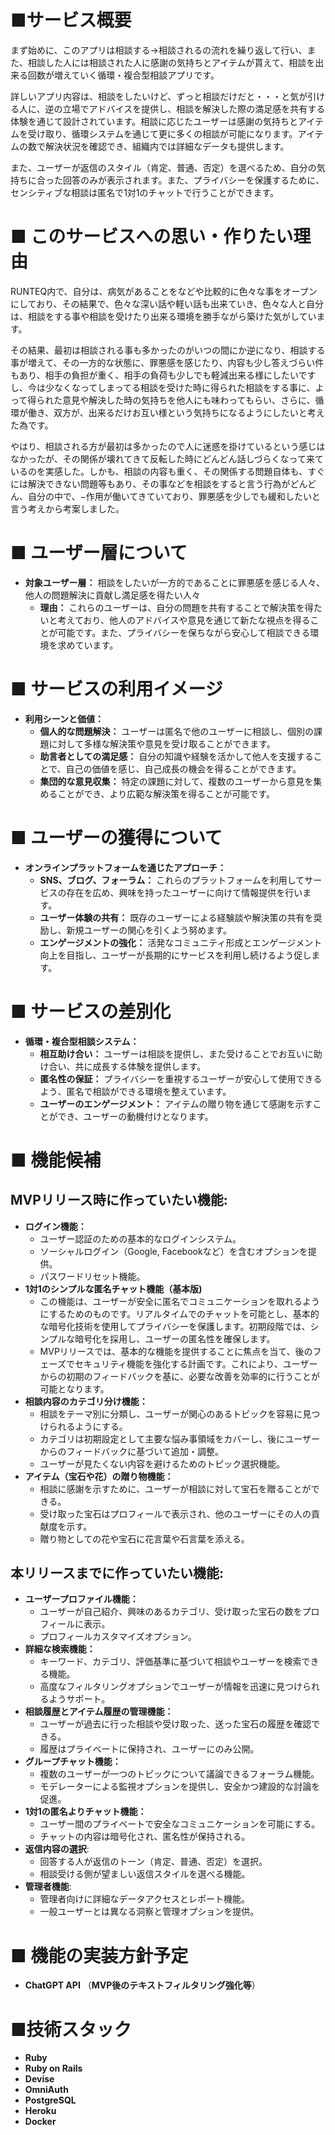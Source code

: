 # ■サービス概要

まず始めに、このアプリは相談する→相談されるの流れを繰り返して行い、また、相談した人には相談された人に感謝の気持ちとアイテムが貰えて、相談を出来る回数が増えていく循環・複合型相談アプリです。

詳しいアプリ内容は、相談をしたいけど、ずっと相談だけだと・・・と気が引ける人に、逆の立場でアドバイスを提供し、相談を解決した際の満足感を共有する体験を通じて設計されています。相談に応じたユーザーは感謝の気持ちとアイテムを受け取り、循環システムを通じて更に多くの相談が可能になります。アイテムの数で解決状況を確認でき、組織内では詳細なデータも提供します。

また、ユーザーが返信のスタイル（肯定、普通、否定）を選べるため、自分の気持ちに合った回答のみが表示されます。また、プライバシーを保護するために、センシティブな相談は匿名で1対1のチャットで行うことができます。

# ■ このサービスへの思い・作りたい理由

RUNTEQ内で、自分は、病気があることをなどや比較的に色々な事をオープンにしており、その結果で、色々な深い話や軽い話も出来ていき、色々な人と自分は、相談をする事や相談を受けたり出来る環境を勝手ながら築けた気がしています。

その結果、最初は相談される事も多かったのがいつの間にか逆になり、相談する事が増えて、その一方的な状態に、罪悪感を感じたり、内容も少し答えづらい件もあり、相手の負担が重く、相手の負荷も少しでも軽減出来る様にしたいですし、今は少なくなってしまってる相談を受けた時に得られた相談をする事に、よって得られた意見や解決した時の気持ちを他人にも味わってもらい、さらに、循環が働き、双方が、出来るだけお互い様という気持ちになるようにしたいと考えた為です。

やはり、相談される方が最初は多かったので人に迷惑を掛けているという感じはなかったが、その関係が壊れてきて反転した時にどんどん話しづらくなって来ているのを実感した。しかも、相談の内容も重く、その関係する問題自体も、すぐには解決できない問題等もあり、その事などを相談をすると言う行為がどんどん、自分の中で、−作用が働いてきていており、罪悪感を少しでも緩和したいと言う考えから考案しました。

# **■ ユーザー層について**

- **対象ユーザー層：** 相談をしたいが一方的であることに罪悪感を感じる人々、他人の問題解決に貢献し満足感を得たい人々
    - **理由：** これらのユーザーは、自分の問題を共有することで解決策を得たいと考えており、他人のアドバイスや意見を通じて新たな視点を得ることが可能です。また、プライバシーを保ちながら安心して相談できる環境を求めています。

# **■ サービスの利用イメージ**

- **利用シーンと価値：**
    - **個人的な問題解決：** ユーザーは匿名で他のユーザーに相談し、個別の課題に対して多様な解決策や意見を受け取ることができます。
    - **助言者としての満足感：** 自分の知識や経験を活かして他人を支援することで、自己の価値を感じ、自己成長の機会を得ることができます。
    - **集団的な意見収集：** 特定の課題に対して、複数のユーザーから意見を集めることができ、より広範な解決策を得ることが可能です。

# **■ ユーザーの獲得について**

- **オンラインプラットフォームを通じたアプローチ：**
    - **SNS、ブログ、フォーラム：** これらのプラットフォームを利用してサービスの存在を広め、興味を持ったユーザーに向けて情報提供を行います。
    - **ユーザー体験の共有：** 既存のユーザーによる経験談や解決策の共有を奨励し、新規ユーザーの関心を引くよう努めます。
    - **エンゲージメントの強化：** 活発なコミュニティ形成とエンゲージメント向上を目指し、ユーザーが長期的にサービスを利用し続けるよう促します。

# **■ サービスの差別化**

- **循環・複合型相談システム：**
    - **相互助け合い：** ユーザーは相談を提供し、また受けることでお互いに助け合い、共に成長する体験を提供します。
    - **匿名性の保証：** プライバシーを重視するユーザーが安心して使用できるよう、匿名で相談ができる環境を整えています。
    - **ユーザーのエンゲージメント：** アイテムの贈り物を通じて感謝を示すことができ、ユーザーの動機付けとなります。

# ■ 機能候補

## **MVPリリース時に作っていたい機能:**

- **ログイン機能：**
    - ユーザー認証のための基本的なログインシステム。
    - ソーシャルログイン（Google, Facebookなど）を含むオプションを提供。
    - パスワードリセット機能。
- **1対1のシンプルな匿名チャット機能（基本版)**
    - この機能は、ユーザーが安全に匿名でコミュニケーションを取れるようにするためのものです。リアルタイムでのチャットを可能とし、基本的な暗号化技術を使用してプライバシーを保護します。初期段階では、シンプルな暗号化を採用し、ユーザーの匿名性を確保します。
    - MVPリリースでは、基本的な機能を提供することに焦点を当て、後のフェーズでセキュリティ機能を強化する計画です。これにより、ユーザーからの初期のフィードバックを基に、必要な改善を効率的に行うことが可能となります。
- **相談内容のカテゴリ分け機能：**
    - 相談をテーマ別に分類し、ユーザーが関心のあるトピックを容易に見つけられるようにする。
    - カテゴリは初期設定として主要な悩み事領域をカバーし、後にユーザーからのフィードバックに基づいて追加・調整。
    - ユーザーが見たくない内容を避けるためのトピック選択機能。
- **アイテム（宝石や花）の贈り物機能：**
    - 相談に感謝を示すために、ユーザーが相談に対して宝石を贈ることができる。
    - 受け取った宝石はプロフィールで表示され、他のユーザーにその人の貢献度を示す。
    - 贈り物としての花や宝石に花言葉や石言葉を添える。

## **本リリースまでに作っていたい機能:**

- **ユーザープロファイル機能：**
    - ユーザーが自己紹介、興味のあるカテゴリ、受け取った宝石の数をプロフィールに表示。
    - プロフィールカスタマイズオプション。
- **詳細な検索機能：**
    - キーワード、カテゴリ、評価基準に基づいて相談やユーザーを検索できる機能。
    - 高度なフィルタリングオプションでユーザーが情報を迅速に見つけられるようサポート。
- **相談履歴とアイテム履歴の管理機能：**
    - ユーザーが過去に行った相談や受け取った、送った宝石の履歴を確認できる。
    - 履歴はプライベートに保持され、ユーザーにのみ公開。
- **グループチャット機能：**
    - 複数のユーザーが一つのトピックについて議論できるフォーラム機能。
    - モデレーターによる監視オプションを提供し、安全かつ建設的な討論を促進。
- **1対1の匿名よりチャット機能：**
    - ユーザー間のプライベートで安全なコミュニケーションを可能にする。
    - チャットの内容は暗号化され、匿名性が保持される。
- **返信内容の選択**:
    - 回答する人が返信のトーン（肯定、普通、否定）を選択。
    - 相談受ける側が望ましい返信スタイルを選べる機能。
- **管理者機能**:
    - 管理者向けに詳細なデータアクセスとレポート機能。
    - 一般ユーザーとは異なる洞察と管理オプションを提供。

# ■ 機能の実装方針予定

- **ChatGPT API** （**MVP後のテキストフィルタリング強化等**）

# **■技術スタック**

- **Ruby**
- **Ruby on Rails**
- **Devise**
- **OmniAuth**
- **PostgreSQL**
- **Heroku**
- **Docker**